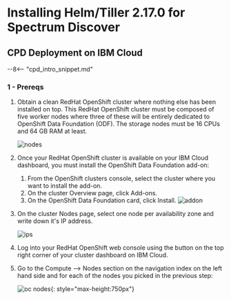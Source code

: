 # Installing Helm/Tiller 2.17.0 for Spectrum Discover

<!--- cSpell: helm tiller allowfullscreen -->


## CPD Deployment on IBM Cloud

--8<-- "cpd_intro_snippet.md"

### 1 - Prereqs

1. Obtain a clean RedHat OpenShift cluster where nothing else has been installed on top. This RedHat OpenShift cluster must be composed of five worker nodes where three of these will be entirely dedicated to OpenShift Data Foundation (ODF). The storage nodes must be 16 CPUs and 64 GB RAM at least.

    ![nodes](images/ibm/nodes.png)

1. Once your RedHat OpenShift cluster is available on your IBM Cloud dashboard, you must install the OpenShift Data Foundation add-on:
    1. From the OpenShift clusters console, select the cluster where you want to install the add-on.
    1. On the cluster Overview page, click Add-ons.
    1. On the OpenShift Data Foundation card, click Install.
    ![addon](images/ibm/addon.png)

1. On the cluster Nodes page, select one node per availability zone and write down it's IP address.

    ![ips](images/ibm/ips.png)

1. Log into your RedHat OpenShift web console using the button on the top right corner of your cluster dashboard on IBM Cloud.

1. Go to the Compute --> Nodes section on the navigation index on the left hand side and for each of the nodes you picked in the previous step:

    ![oc nodes](images/ibm/oc_nodes.png){: style="max-height:750px"}
